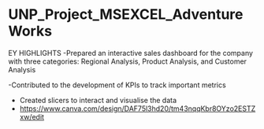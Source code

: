 # UNP_Project_MSEXCEL_AdventureWorks
EY HIGHLIGHTS
-Prepared an interactive sales dashboard for the company with three categories: Regional Analysis, Product Analysis, and Customer Analysis

-Contributed to the development of KPIs to track important metrics

- Created slicers to interact and visualise the data
- https://www.canva.com/design/DAF75l3hd20/tm43nqqKbr8OYzo2ESTZxw/edit
